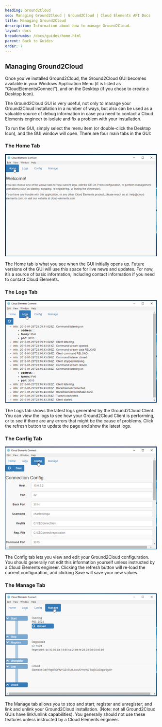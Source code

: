 ```yaml
---
heading: Ground2Cloud
seo: Managing Ground2Cloud | Ground2Cloud | Cloud Elements API Docs
title: Managing Ground2Cloud
description: Information about how to manage Ground2Cloud.
layout: docs
breadcrumbs: /docs/guides/home.html
parent: Back to Guides
order: 7
---
```


## Managing Ground2Cloud

Once you’ve installed Ground2Cloud, the Ground2Cloud GUI becomes available in your Windows Application Menu (it is listed as “CloudElementsConnect”), and on the Desktop (if you chose to create a Desktop Icon).

The Ground2Cloud GUI is very useful, not only to manage your Ground2Cloud installation in a number of ways, but also can be used as a valuable source of debug information in case you need to contact a Cloud Elements engineer to isolate and fix a problem with your installation.

To run the GUI, simply select the menu item (or double-click the Desktop Icon), and the GUI window will open. There are four main tabs in the GUI:

### The Home Tab

![Cloud Elements Ground2Cloud Managing 1](/assets/img/ground2cloud/home-tab.png)

The Home tab is what you see when the GUI initially opens up. Future versions of the GUI will use this space for live news and updates. For now, it’s a source of basic information, including contact information if you need to contact Cloud Elements.

### The Logs Tab

![Cloud Elements Ground2Cloud Managing 2](/assets/img/ground2cloud/logs-tab.png)

The Logs tab shows the latest logs generated by the Ground2Cloud Client. You can view the logs to see how your Ground2Cloud Client is performing, or to see if there are any errors that might be the cause of problems. Click the refresh button to update the page and show the latest logs.

### The Config Tab

![Cloud Elements Ground2Cloud Managing 3](/assets/img/ground2cloud/config-tab.png)

The Config tab lets you view and edit your Ground2Cloud configuration. You should generally not edit this information yourself unless instructed by a Cloud Elements engineer. Clicking the refresh button will re-load the current configuration, and clicking Save will save your new values.

### The Manage Tab

![Cloud Elements Ground2Cloud Managing 4](/assets/img/ground2cloud/manage-tab.png)

The Manage tab allows you to stop and start; register and unregister; and link and unlink your Ground2Cloud installation. (Note: not all Ground2Cloud GUIs have link/unlink capabilities). You generally should not use these features unless instructed by a Cloud Elements engineer.

